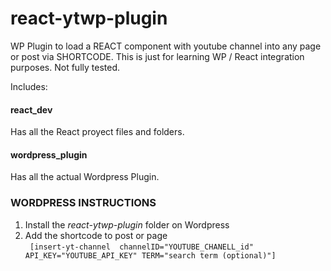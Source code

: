 # react-ytwp-plugin
WP Plugin to load a REACT component with youtube channel into any page or post via SHORTCODE.
This is just for learning  WP / React integration purposes.
Not fully tested. 

Includes:
#### react_dev
Has all the React proyect files and folders.

#### wordpress_plugin
Has all the actual Wordpress Plugin. 

### WORDPRESS INSTRUCTIONS
1.  Install the *react-ytwp-plugin* folder on Wordpress</li>
2. Add the shortcode to post or page   
 ` [insert-yt-channel  channelID="YOUTUBE_CHANELL_id" API_KEY="YOUTUBE_API_KEY" TERM="search term (optional)"]` 

